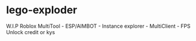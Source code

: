 # lego-exploder
 W.I.P Roblox MultiTool - ESP/AIMBOT - Instance explorer - MultiClient - FPS Unlock  credit or kys

